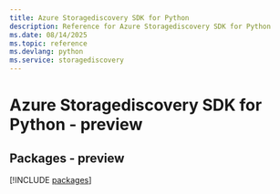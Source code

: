 ```yaml
---
title: Azure Storagediscovery SDK for Python
description: Reference for Azure Storagediscovery SDK for Python
ms.date: 08/14/2025
ms.topic: reference
ms.devlang: python
ms.service: storagediscovery
---
```

# Azure Storagediscovery SDK for Python - preview
## Packages - preview
[!INCLUDE [packages](storagediscovery-index.md)]